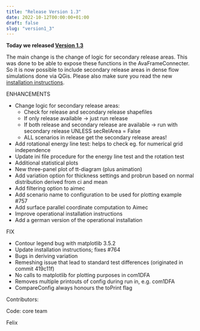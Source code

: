 ```yaml
---
title: "Release Version 1.3"
date: 2022-10-12T00:00:00+01:00
draft: false
slug: "version1_3"
---
```


**Today we released [Version 1.3](https://github.com/avaframe/AvaFrame/releases/tag/1.3)** 

The main change is the change of logic for secondary release areas. This was done to be able
to expose these functions in the AvaFrameConnecter. So it is now possible to include secondary 
release areas in dense flow simulations done via QGis.
Please also make sure you read the new [installation instructions](https://docs.avaframe.org/en/latest/installation.html).

ENHANCEMENTS

- Change logic for secondary release areas:
  - Check for release and secondary release shapefiles
  - If only release available -> just run release
  - If both release and secondary release are available -> run with secondary release 
    UNLESS secRelArea = False 
  - ALL scenarios in release get the secondary release areas!
- Add  rotational energy line test: helps to check eg. for numerical grid independence
- Update ini file procedure for the energy line test and the rotation test
- Additional statistical plots
- New three-panel plot of tt-diagram (plus animation)
- Add variation option for thickness settings and probrun based on normal distribution derived from ci and mean
- Add filtering option to aimec
- Add scenario name to configuration to be used for plotting example #757 
- Add surface parallel coordinate computation to Aimec
- Improve operational installation instructions
- Add a german version of the operational installation

FIX
- Contour legend bug with matplotlib 3.5.2
- Update installation instructions; fixes #764
- Bugs in deriving variation
- Remeshing issue that lead to standard test differences (originated in commit 419c11f)
- No calls to matplotlib for plotting purposes in com1DFA
- Removes multiple printouts of config during run in, e.g. com1DFA
- CompareConfig always honours the toPrint flag

Contributors:

Code: core team 

Felix
